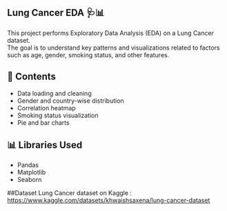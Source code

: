 ## Lung Cancer EDA 🩺📊
This project performs Exploratory Data Analysis (EDA) on a Lung Cancer dataset.  
The goal is to understand key patterns and visualizations related to factors such as age, gender, smoking status, and other features.

## 📂 Contents
- Data loading and cleaning
- Gender and country-wise distribution
- Correlation heatmap
- Smoking status visualization
- Pie and bar charts

## 📊 Libraries Used
- Pandas
- Matplotlib
- Seaborn

##Dataset
Lung Cancer dataset on Kaggle : https://www.kaggle.com/datasets/khwaishsaxena/lung-cancer-dataset
